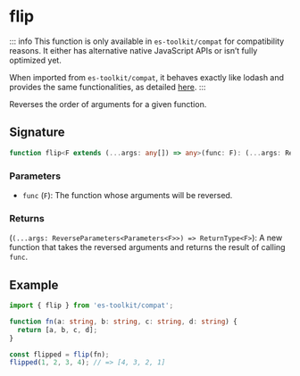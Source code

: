 # flip

::: info
This function is only available in `es-toolkit/compat` for compatibility reasons. It either has alternative native JavaScript APIs or isn’t fully optimized yet.

When imported from `es-toolkit/compat`, it behaves exactly like lodash and provides the same functionalities, as detailed [here](../../../compatibility.md).
:::

Reverses the order of arguments for a given function.

## Signature

```typescript
function flip<F extends (...args: any[]) => any>(func: F): (...args: Reversed<Parameters<F>>) => ReturnType<F>;
```

### Parameters

- `func` (`F`): The function whose arguments will be reversed.

### Returns

(`(...args: ReverseParameters<Parameters<F>>) => ReturnType<F>`): A new function that takes the reversed arguments and returns the result of calling `func`.

## Example

```typescript
import { flip } from 'es-toolkit/compat';

function fn(a: string, b: string, c: string, d: string) {
  return [a, b, c, d];
}

const flipped = flip(fn);
flipped(1, 2, 3, 4); // => [4, 3, 2, 1]
```
